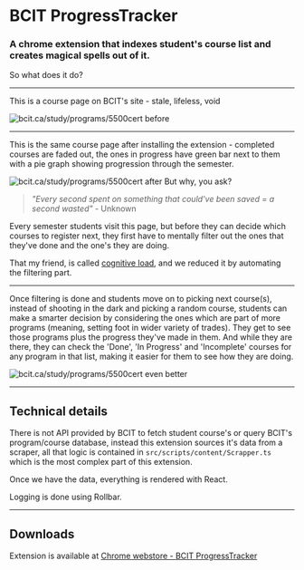 # BCIT ProgressTracker

### A chrome extension that indexes student's course list and creates magical spells out of it.

So what does it do?
___
This is a course page on BCIT's site - stale, lifeless, void

![bcit.ca/study/programs/5500cert before](http://i.imgur.com/0apzwLD.png)
___
 This is the same course page after installing the extension - completed courses are faded out, the ones in progress have green bar next to them with a pie graph showing progression through the semester.

![bcit.ca/study/programs/5500cert after](http://i.imgur.com/jbdyzrR.png)
But why, you ask?
> *"Every second spent on something that could've been saved = a second wasted"*
\- Unknown

Every semester students visit this page, but before they can decide which courses to register next, they first have to mentally filter out the ones that they've done and the one's they are doing. 

That my friend, is called [cognitive load](https://www.wikiwand.com/en/Cognitive_load), and we reduced it by automating the filtering part.  

___
Once filtering is done and students move on to picking next course(s), instead of shooting in the dark and picking a random course, students can make a smarter decision by considering the ones which are part of more programs (meaning, setting foot in wider variety of trades). They get to see those programs plus the progress they've made in them. And while they are there, they can check the 'Done', 'In Progress' and 'Incomplete' courses for any program in that list, making it easier for them to see how they are doing.

![bcit.ca/study/programs/5500cert even better](http://i.imgur.com/em2ty7n.png)

___
## Technical details
There is not API provided by BCIT to fetch student course's or query BCIT's program/course database, instead this extension sources it's data from a scraper, all that logic is contained in `src/scripts/content/Scrapper.ts` which is the most complex part of this extension.

Once we have the data, everything is rendered with React.

Logging is done using Rollbar.

___
## Downloads

Extension is available at [Chrome webstore - BCIT ProgressTracker](https://chrome.google.com/webstore/detail/bcit-progresstracker/kbnklenakgjfodgloppngbnaidljgepi)
